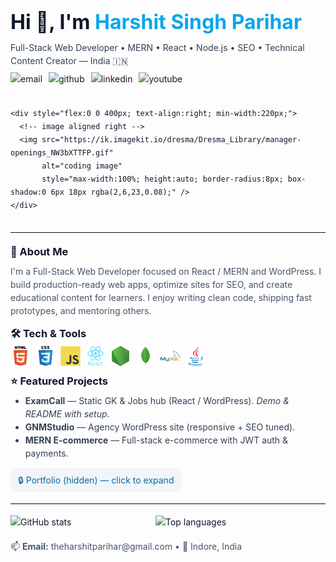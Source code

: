 <!-- Profile README for harshitparihar05 (with inline styles & portfolio hidden) -->
<div style="font-family: -apple-system, BlinkMacSystemFont, 'Segoe UI', Roboto, 'Helvetica Neue', Arial; line-height:1.5; color:#0f172a;">

  <div style="display:flex; align-items:center; justify-content:space-between; gap:20px; flex-wrap:wrap;">
    <div style="flex:1; min-width:260px;">
      <h1 style="margin:0 0 6px 0; font-size:32px; font-weight:700;">Hi 👋, I'm <span style="color:#0ea5e9;">Harshit Singh Parihar</span></h1>
      <p style="margin:0; color:#334155;">Full-Stack Web Developer • MERN • React • Node.js • SEO • Technical Content Creator — India 🇮🇳</p>
      <p style="margin:8px 0 0 0;">
        <a href="mailto:theharshitparihar@gmail.com" style="text-decoration:none;">
          <img src="https://img.shields.io/badge/Email-theharshitparihar%40gmail.com-blue?style=flat-square" alt="email" />
        </a>
        <a href="https://github.com/harshitparihar05" style="text-decoration:none; margin-left:6px;">
          <img src="https://img.shields.io/badge/GitHub-harshitparihar05-181717?style=flat-square&logo=github" alt="github" />
        </a>
        <a href="https://www.linkedin.com/in/harshitparihar05/" style="text-decoration:none; margin-left:6px;">
          <img src="https://img.shields.io/badge/LinkedIn-Harshit%20Singh%20Parihar-blue?style=flat-square&logo=linkedin" alt="linkedin" />
        </a>
        <a href="https://youtube.com/Examcall" style="text-decoration:none; margin-left:6px;">
          <img src="https://img.shields.io/badge/YouTube-ExamCall-red?style=flat-square&logo=youtube" alt="youtube" />
        </a>
      </p>
    </div>

    <div style="flex:0 0 400px; text-align:right; min-width:220px;">
      <!-- image aligned right -->
      <img src="https://ik.imagekit.io/dresma/Dresma_Library/manager-openings_NW3bXTTFP.gif"
           alt="coding image"
           style="max-width:100%; height:auto; border-radius:8px; box-shadow:0 6px 18px rgba(2,6,23,0.08);" />
    </div>
  </div>

  <hr style="border:none; border-top:1px solid #e6eef9; margin:18px 0;" />

  <h3 style="margin:6px 0 8px 0;">🔭 About Me</h3>
  <p style="margin-top:0; color:#475569;">
    I'm a Full-Stack Web Developer focused on React / MERN and WordPress. I build production-ready web apps, optimize sites for SEO,
    and create educational content for learners. I enjoy writing clean code, shipping fast prototypes, and mentoring others.
  </p>

  <h3 style="margin:12px 0 8px 0;">🛠 Tech & Tools</h3>
  <p style="margin:0 0 12px 0; display:flex; gap:8px; flex-wrap:wrap;">
    <img src="https://raw.githubusercontent.com/devicons/devicon/master/icons/html5/html5-original-wordmark.svg" alt="HTML5" width="32" height="32" />
    <img src="https://raw.githubusercontent.com/devicons/devicon/master/icons/css3/css3-original-wordmark.svg" alt="CSS3" width="32" height="32" />
    <img src="https://raw.githubusercontent.com/devicons/devicon/master/icons/javascript/javascript-original.svg" alt="JS" width="32" height="32" />
    <img src="https://raw.githubusercontent.com/devicons/devicon/master/icons/react/react-original-wordmark.svg" alt="React" width="32" height="32" />
    <img src="https://raw.githubusercontent.com/devicons/devicon/master/icons/nodejs/nodejs-original.svg" alt="Node" width="32" height="32" />
    <img src="https://raw.githubusercontent.com/devicons/devicon/master/icons/mongodb/mongodb-original.svg" alt="MongoDB" width="32" height="32" />
    <img src="https://raw.githubusercontent.com/devicons/devicon/master/icons/mysql/mysql-original-wordmark.svg" alt="MySQL" width="32" height="32" />
    <img src="https://raw.githubusercontent.com/devicons/devicon/master/icons/java/java-original.svg" alt="Java" width="32" height="32" />
  </p>

  <h3 style="margin:12px 0 8px 0;">⭐ Featured Projects</h3>
  <ul style="margin-top:0; color:#334155;">
    <li><strong>ExamCall</strong> — Static GK & Jobs hub (React / WordPress). <em>Demo & README with setup</em>.</li>
    <li><strong>GNMStudio</strong> — Agency WordPress site (responsive + SEO tuned).</li>
    <li><strong>MERN E-commerce</strong> — Full-stack e-commerce with JWT auth & payments.</li>
  </ul>

  <!-- Portfolio hidden with details (collapsed by default) -->
  <details>
    <summary style="cursor:pointer; padding:8px 12px; border-radius:8px; background:#f1f5f9; display:inline-block; color:#0b69a3;">
      🔒 Portfolio (hidden) — click to expand
    </summary>

    <div style="margin-top:10px;">
      <p style="color:#475569;">(Portfolio hidden for now. When ready, add screenshots, live links, and short case studies here.)</p>
      <!-- Example hidden content structure (replace with real items when needed) -->
      <ul style="color:#334155;">
        <li><strong>Project Name</strong> — one-line description. <a href="#">Live</a> • <a href="#">Repo</a></li>
        <li><strong>Project Name 2</strong> — one-line description. <a href="#">Live</a> • <a href="#">Repo</a></li>
      </ul>
    </div>
  </details>

  <hr style="border:none; border-top:1px solid #e6eef9; margin:18px 0;" />

  <div style="display:flex; gap:12px; align-items:center; flex-wrap:wrap;">
    <img src="https://github-readme-stats.vercel.app/api?username=harshitparihar05&show_icons=true&locale=en&theme=default"
         alt="GitHub stats" style="max-width:48%; min-width:220px;"/>
    <img src="https://github-readme-stats.vercel.app/api/top-langs?username=harshitparihar05&show_icons=true&layout=compact"
         alt="Top languages" style="max-width:36%; min-width:160px;" />
  </div>

  <p style="margin-top:18px; color:#475569;">
    📫 <strong>Email:</strong> theharshitparihar@gmail.com • 📍 Indore, India
  </p>

</div>
